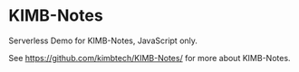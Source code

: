 # KIMB-Notes

Serverless Demo for KIMB-Notes, JavaScript only.

See https://github.com/kimbtech/KIMB-Notes/ for more about KIMB-Notes.